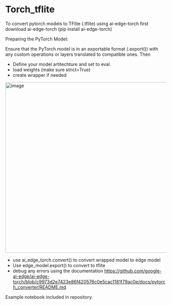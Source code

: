 # Torch_tflite


To convert pytorch models to TFlite (.tflite) using ai-edge-torch first download ai-edge-torch (pip install ai-edge-torch)

Preparing the PyTorch Model:

Ensure that the PyTorch model is in an exportable format  (.export()) with any custom operations or layers translated to compatible ones. 
Then

- Define your model artitechture and set to eval. 
- load weights (make sure strict=True)
- create wrapper if needed 
<img width="533" alt="image" src="https://github.com/user-attachments/assets/e5c29f79-580c-474e-b742-4ec1dacff318">

- use ai_edge_torch.convert() to convert wrapped model to edge model
- Use edge_model.export() to convert to tflite
- debug any errors using the documentation https://github.com/google-ai-edge/ai-edge-torch/blob/c9973d2e7423e86f420576c0e5cac1181f79ac0e/docs/pytorch_converter/README.md

Example notebook included in repository. 
